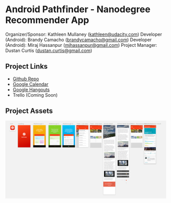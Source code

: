 # Android Pathfinder - Nanodegree Recommender App

Organizer/Sponsor: Kathleen Mullaney (kathleen@udacity.com)
Developer (Android): Brandy Camacho (brandycamacho@gmail.com)
Developer (Android): Miraj Hassanpur (mjhassanpur@gmail.com)
Project Manager: Dustan Curtis (dustan.curtis@gmail.com)

## Project Links
- [Github Repo](https://github.com/udacity/udacity-android-pathfinder)
- [Google Calendar](https://www.google.com/calendar/embed?src=inba908cb4u1aqvr727gplpnag%40group.calendar.google.com&ctz=America/Vancouver)
- [Google Hangouts](https://hangouts.google.com/hangouts/_/u5dhsdrvr2tgtzehfogded6of4a)
- Trello (Coming Soon)


## Project Assets
![Transactions App Screenshot](assets/app-pathway.png)

